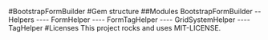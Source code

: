 #BootstrapFormBuilder
#Gem structure
##Modules
BootstrapFormBuilder
\-- Helpers
\---- FormHelper
\---- FormTagHelper
\---- GridSystemHelper
\---- TagHelper
#Licenses
This project rocks and uses MIT-LICENSE.